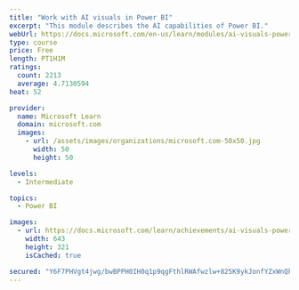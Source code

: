 ```yaml
---
title: "Work with AI visuals in Power BI"
excerpt: "This module describes the AI capabilities of Power BI."
webUrl: https://docs.microsoft.com/en-us/learn/modules/ai-visuals-power-bi/
type: course
price: Free
length: PT1H1M
ratings:
  count: 2213
  average: 4.7130594
heat: 52

provider:
  name: Microsoft Learn
  domain: microsoft.com
  images:
    - url: /assets/images/organizations/microsoft.com-50x50.jpg
      width: 50
      height: 50

levels:
  - Intermediate

topics:
  - Power BI

images:
  - url: https://docs.microsoft.com/learn/achievements/ai-visuals-power-bi-social.png
    width: 643
    height: 321
    isCached: true

secured: "Y6F7PHVgt4jwg/bwBPPH0IH0q1p9qgFthlRWAfwzlw+825K9ykJonfYZxWnQkAON69z8nIf/O4jDIK79pz2cAH4/Y94ycl7VZ6RFErTPAuGHw7htPOtD0chJRQxfX04xlC1camjKobFswo8OVnGdC+4qOCLzeBMpI4N/OVjJauSQIfIVFl3bF+E9CDOTk1JRcp7FURWwWtX6KzhIqpA1jo//2qn3tJrDIcBWjjrBhptJNUI6gIzlZ++C1lx535Aee4n+ij5bbOJHFiYZypaDCMpKB/dYEo4Mq5HDpCpjDy6kzLHkwFOVg1jVB5B5qvobO6KWZO+0SbDWS2r4r85uy5o56b6MBX6nCZTBQTDuhLN8fHRQOd3kiBo1iRyxpXlnKZXgKmcapInKd6y12V7lohbCAPm6YK7xYzkRw+lc5BM=;wjZSowHMDEe+JF5nTOMpPA=="
---
```


